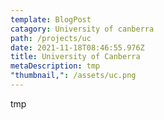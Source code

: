 ```yaml
---
template: BlogPost
catagory: University of canberra
path: /projects/uc
date: 2021-11-18T08:46:55.976Z
title: University of Canberra
metaDescription: tmp
"thumbnail,": /assets/uc.png
---
```

tmp